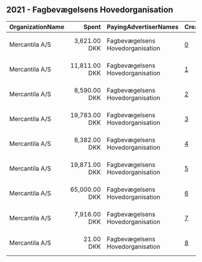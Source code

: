 ## 2021 - Fagbevægelsens Hovedorganisation 
|OrganizationName|Spent|PayingAdvertiserNames|CreativeUrls|Impressions|Genders|AgeBrackets|CountryCodes|BillingAddresses|CandidateBallotInformation|
|:---|---:|:---|:---|---:|:---|:---|:---|:---|:---|
|Mercantila A/S|3,621.00 DKK|Fagbevægelsens Hovedorganisation|[0](https://www.snap.com/political-ads/asset/6f87f1dd179365671020f3f34b01460ccb21b3901d90f4b5c2b2269435ee219a?mediaType=mp4)|41,349||18+|denmark|"Borgergade 6, 5. sal,København S,1300,DK"||
|Mercantila A/S|11,811.00 DKK|Fagbevægelsens Hovedorganisation|[1](https://www.snap.com/political-ads/asset/61539208123e65297a0692e3b3d2f4fa4a46a0f3e46c5f3ac7b34dab33b1c966?mediaType=mp4)|767,570|||denmark|"Borgergade 6, 5. sal,København S,1300,DK"||
|Mercantila A/S|8,590.00 DKK|Fagbevægelsens Hovedorganisation|[2](https://www.snap.com/political-ads/asset/27cc490d67c1de0a34a290fba61dd65873f2a685cd72d692ef6de587391ed7ae?mediaType=mp4)|142,610||18+|denmark|"Borgergade 6, 5. sal,København S,1300,DK"||
|Mercantila A/S|19,783.00 DKK|Fagbevægelsens Hovedorganisation|[3](https://www.snap.com/political-ads/asset/9199029f01c4aa286b57c3cefd22f0c92190e001313f27786fccabc22697c890?mediaType=mp4)|1,508,503|||denmark|"Borgergade 6, 5. sal,København S,1300,DK"||
|Mercantila A/S|8,382.00 DKK|Fagbevægelsens Hovedorganisation|[4](https://www.snap.com/political-ads/asset/2d6144990fdc9b6e01539e86ac2c883b4fe97695ba2cafd7da1a94c38234c6fb?mediaType=mp4)|590,222|||denmark|"Borgergade 6, 5. sal,København S,1300,DK"||
|Mercantila A/S|19,871.00 DKK|Fagbevægelsens Hovedorganisation|[5](https://www.snap.com/political-ads/asset/a137589130ff6a114a14273d4755cdbfc8541c67a940cec1c4d9af2acd353f3f?mediaType=mp4)|375,839||18+|denmark|"Borgergade 6, 5. sal,København S,1300,DK"||
|Mercantila A/S|65,000.00 DKK|Fagbevægelsens Hovedorganisation|[6](https://www.snap.com/political-ads/asset/fbc63deaf39da08fb06db13c9182ca829e7b68a6439482a34111c8b6f5040d21?mediaType=mp4)|1,291,506||15-45|denmark|"Borgergade 6, 5. sal,København S,1300,DK"||
|Mercantila A/S|7,916.00 DKK|Fagbevægelsens Hovedorganisation|[7](https://www.snap.com/political-ads/asset/6c758b0d2c0761276c74f545de752d6d2c8056eabb26c609cc4ea0a223f80eaa?mediaType=mp4)|120,590||18+|denmark|"Borgergade 6, 5. sal,København S,1300,DK"||
|Mercantila A/S|21.00 DKK|Fagbevægelsens Hovedorganisation|[8](https://www.snap.com/political-ads/asset/5b56d95c4b3fdf994c1ac4d82742e28f2aca95b67477d92c64c9d6168fe9b46b?mediaType=mp4)|2,534|||denmark|"Borgergade 6, 5. sal,København S,1300,DK"||
